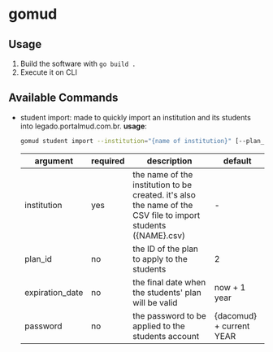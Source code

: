 # gomud

## Usage

1. Build the software with `go build .`
2. Execute it on CLI

## Available Commands

- student import: made to quickly import an institution and its students into legado.portalmud.com.br.
  **usage**:
  ```bash
  gomud student import --institution="{name of institution}" [--plan_id=2 --expiration_date="2026-05-31" --password="dacomud2025"]
  ```
  | argument | required | description | default |
  | --- | --- | --- | --- |
  | institution | yes | the name of the institution to be created. it's also the name of the CSV file to import students ({NAME}.csv) | - |
  | plan_id | no | the ID of the plan to apply to the students | 2 |
  | expiration_date | no | the final date when the students' plan will be valid | now + 1 year |
  | password | no | the password to be applied to the students account | {dacomud} + current YEAR |